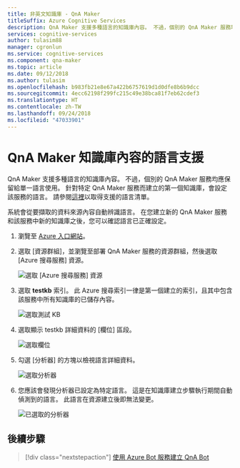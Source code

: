 ```yaml
---
title: 非英文知識庫 - QnA Maker
titleSuffix: Azure Cognitive Services
description: QnA Maker 支援多種語言的知識庫內容。 不過，個別的 QnA Maker 服務均應保留給單一語言使用。 針對特定 QnA Maker 服務而建立的第一個知識庫，會設定該服務的語言。
services: cognitive-services
author: tulasim88
manager: cgronlun
ms.service: cognitive-services
ms.component: qna-maker
ms.topic: article
ms.date: 09/12/2018
ms.author: tulasim
ms.openlocfilehash: b983fb21e8e67a422b6757619d1d0dfe8b6b9dcc
ms.sourcegitcommit: 4ecc62198f299fc215c49e38bca81f7eb62cdef3
ms.translationtype: HT
ms.contentlocale: zh-TW
ms.lasthandoff: 09/24/2018
ms.locfileid: "47033901"
---
```

# <a name="language-support-of-knowledge-base-content-for-qna-maker"></a>QnA Maker 知識庫內容的語言支援
QnA Maker 支援多種語言的知識庫內容。 不過，個別的 QnA Maker 服務均應保留給單一語言使用。 針對特定 QnA Maker 服務而建立的第一個知識庫，會設定該服務的語言。 請參閱[這裡](../Overview/languages-supported.md)以取得支援的語言清單。

系統會從要擷取的資料來源內容自動辨識語言。 在您建立新的 QnA Maker 服務和該服務中新的知識庫之後，您可以確認語言已正確設定。

1. 瀏覽至 [Azure 入口網站](https://portal.azure.com/)。

2. 選取 [資源群組]，並瀏覽至部署 QnA Maker 服務的資源群組，然後選取 [Azure 搜尋服務] 資源。

    ![選取 [Azure 搜尋服務] 資源](../media/qnamaker-how-to-language-kb/select-azsearch.png)

3. 選取 **testkb** 索引。 此 Azure 搜尋索引一律是第一個建立的索引，且其中包含該服務中所有知識庫的已儲存內容。 

    ![選取測試 KB](../media/qnamaker-how-to-language-kb/select-testkb.png)

4. 選取顯示 testkb 詳細資料的 [欄位] 區段。

    ![選取欄位](../media/qnamaker-how-to-language-kb/selectfields.png)

5. 勾選 [分析器] 的方塊以檢視語言詳細資料。

    ![選取分析器](../media/qnamaker-how-to-language-kb/select-analyzer.png)

6. 您應該會發現分析器已設定為特定語言。 這是在知識庫建立步驟執行期間自動偵測到的語言。 此語言在資源建立後即無法變更。

    ![已選取的分析器](../media/qnamaker-how-to-language-kb/selected-analyzer.png)

## <a name="next-steps"></a>後續步驟

> [!div class="nextstepaction"]
> [使用 Azure Bot 服務建立 QnA Bot](../Tutorials/create-qna-bot.md)
